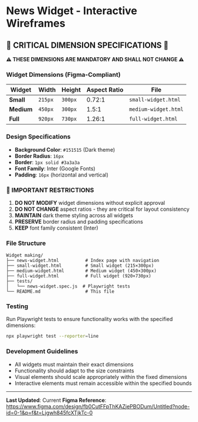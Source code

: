 # News Widget - Interactive Wireframes

## 🚨 CRITICAL DIMENSION SPECIFICATIONS 🚨

**⚠️ THESE DIMENSIONS ARE MANDATORY AND SHALL NOT CHANGE ⚠️**

### Widget Dimensions (Figma-Compliant)

| Widget | Width | Height | Aspect Ratio | File |
|--------|-------|--------|--------------|------|
| **Small** | `215px` | `300px` | 0.72:1 | `small-widget.html` |
| **Medium** | `450px` | `300px` | 1.5:1 | `medium-widget.html` |
| **Full** | `920px` | `730px` | 1.26:1 | `full-widget.html` |

### Design Specifications

- **Background Color**: `#151515` (Dark theme)
- **Border Radius**: `16px`
- **Border**: `1px solid #3a3a3a`
- **Font Family**: Inter (Google Fonts)
- **Padding**: `16px` (horizontal and vertical)

### 🚫 IMPORTANT RESTRICTIONS

1. **DO NOT MODIFY** widget dimensions without explicit approval
2. **DO NOT CHANGE** aspect ratios - they are critical for layout consistency
3. **MAINTAIN** dark theme styling across all widgets
4. **PRESERVE** border radius and padding specifications
5. **KEEP** font family consistent (Inter)

### File Structure

```
Widget making/
├── news-widget.html          # Index page with navigation
├── small-widget.html         # Small widget (215×300px)
├── medium-widget.html        # Medium widget (450×300px)
├── full-widget.html          # Full widget (920×730px)
├── tests/
│   └── news-widget.spec.js  # Playwright tests
└── README.md                 # This file
```

### Testing

Run Playwright tests to ensure functionality works with the specified dimensions:

```bash
npx playwright test --reporter=line
```

### Development Guidelines

- All widgets must maintain their exact dimensions
- Functionality should adapt to the size constraints
- Visual elements should scale appropriately within the fixed dimensions
- Interactive elements must remain accessible within the specified bounds

---

**Last Updated**: Current
**Figma Reference**: https://www.figma.com/design/fb0CutFFpThKAZjePBODum/Untitled?node-id=0-1&p=f&t=Ljgwh845fcXTjkTc-0